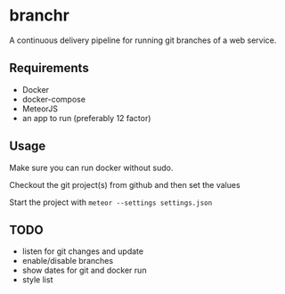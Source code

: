 # branchr

A continuous delivery pipeline for running git branches of a web service.

## Requirements
* Docker
* docker-compose
* MeteorJS
* an app to run (preferably 12 factor)

## Usage

Make sure you can run docker without sudo.

Checkout the git project(s) from github and then set the values

Start the project with
`meteor --settings settings.json`

## TODO

* listen for git changes and update
* enable/disable branches
* show dates for git and docker run
* style list
